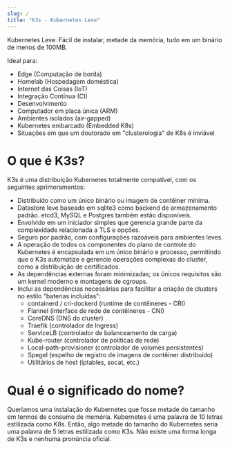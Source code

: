 ```yaml
---
slug: /
title: "K3s - Kubernetes Leve"
---
```


Kubernetes Leve. Fácil de instalar, metade da memória, tudo em um binário de menos de 100MB.

Ideal para:

* Edge (Computação de borda)
* Homelab (Hospedagem doméstica)
* Internet das Coisas (IoT)
* Integração Contínua (CI)
* Desenvolvimento
* Computador em placa única (ARM)
* Ambientes isolados (air-gapped)
* Kubernetes embarcado (Embedded K8s)
* Situações em que um doutorado em "clusterologia" de K8s é inviável

# O que é K3s?

K3s é uma distribuição Kubernetes totalmente compatível, com os seguintes aprimoramentos:

 * Distribuído como um único binário ou imagem de contêiner mínima.
 * Datastore leve baseado em sqlite3 como backend de armazenamento padrão. etcd3, MySQL e Postgres também estão disponíveis.
 * Envolvido em um iniciador simples que gerencia grande parte da complexidade relacionada a TLS e opções.
 * Seguro por padrão, com configurações razoáveis para ambientes leves.
 * A operação de todos os componentes do plano de controle do Kubernetes é encapsulada em um único binário e processo, permitindo que o K3s automatize e gerencie operações complexas do cluster, como a distribuição de certificados.
 * As dependências externas foram minimizadas; os únicos requisitos são um kernel moderno e montagens de cgroups.
 * Inclui as dependências necessárias para facilitar a criação de clusters no estilo "baterias incluídas":
    * containerd / cri-dockerd (runtime de contêineres - CRI)
    * Flannel (interface de rede de contêineres - CNI)
    * CoreDNS (DNS do cluster)
    * Traefik (controlador de Ingress)
    * ServiceLB (controlador de balanceamento de carga)
    * Kube-router (controlador de políticas de rede)
    * Local-path-provisioner (controlador de volumes persistentes)
    * Spegel (espelho de registro de imagens de contêiner distribuído)
    * Utilitários de host (iptables, socat, etc.)

# Qual é o significado do nome?

Queríamos uma instalação do Kubernetes que fosse metade do tamanho em termos de consumo de memória. Kubernetes é uma palavra de 10 letras estilizada como K8s. Então, algo metade do tamanho do Kubernetes seria uma palavra de 5 letras estilizada como K3s. Não existe uma forma longa de K3s e nenhuma pronúncia oficial.